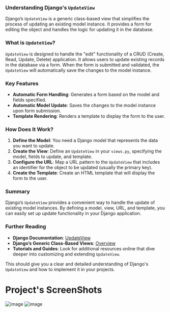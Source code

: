 ### Understanding Django's `UpdateView`

Django’s `UpdateView` is a generic class-based view that simplifies the process of updating an existing model instance. It provides a form for editing the object and handles the logic for updating it in the database.

### What is `UpdateView`?

`UpdateView` is designed to handle the "edit" functionality of a CRUD (Create, Read, Update, Delete) application. It allows users to update existing records in the database via a form. When the form is submitted and validated, the `UpdateView` will automatically save the changes to the model instance.

### Key Features

- **Automatic Form Handling**: Generates a form based on the model and fields specified.
- **Automatic Model Update**: Saves the changes to the model instance upon form submission.
- **Template Rendering**: Renders a template to display the form to the user.

### How Does It Work?

1. **Define the Model**: You need a Django model that represents the data you want to update.
2. **Create the View**: Define an `UpdateView` in your `views.py`, specifying the model, fields to update, and template.
3. **Configure the URL**: Map a URL pattern to the `UpdateView` that includes an identifier for the object to be updated (usually the primary key).
4. **Create the Template**: Create an HTML template that will display the form to the user.

### Summary

Django’s `UpdateView` provides a convenient way to handle the update of existing model instances. By defining a model, view, URL, and template, you can easily set up update functionality in your Django application.

### Further Reading

- **Django Documentation**: [UpdateView](https://docs.djangoproject.com/en/stable/ref/class-based-views/generic-editing/#updateview)
- **Django’s Generic Class-Based Views**: [Overview](https://docs.djangoproject.com/en/stable/topics/class-based-views/generic-editing/)
- **Tutorials and Guides**: Look for additional resources online that dive deeper into customizing and extending `UpdateView`.

This should give you a clear and detailed understanding of Django's `UpdateView` and how to implement it in your projects.

# Project's ScreenShots
![image](https://github.com/user-attachments/assets/6646d097-2fe8-46d3-8c92-87a30d993c77)
![image](https://github.com/user-attachments/assets/bb13ce20-6416-4814-8494-1b0caed40f42)

